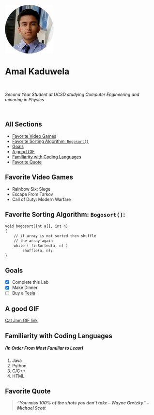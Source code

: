 ![Amal](Images/Amal_picture.png)
<br>
  
# Amal Kaduwela 

<br>

*Second Year Student at UCSD studying Computer Engineering and minoring in Physics*

<br>

## All Sections
  - [Favorite Video Games](#favorite-video-games)
  - [Favorite Sorting Algorithm: `Bogosort()`](#favorite-sorting-algorithm:-`Bogosort()`)
  - [Goals](#goals)
  - [A good GIF](#a-good-gif)
  - [Familiarity with Coding Languages](#familiarity-with-coding-languages)
  - [Favorite Quote](#favorite-quote)

## Favorite Video Games
  - Rainbow Six: Siege
  - Escape From Tarkov
  - Call of Duty: Modern Warfare

## Favorite Sorting Algorithm: `Bogosort()`:

```
void bogosort(int a[], int n)
{
    // if array is not sorted then shuffle
    // the array again
    while ( !isSorted(a, n) )
        shuffle(a, n);
}
```

## Goals
- [X] Complete this Lab
- [X] Make Dinner
- [ ] Buy a [Tesla](https://www.tesla.com/)

## A good GIF
[Cat Jam GIF link](gif.md)

## Familiarity with Coding Languages 
##### (In Order From Most Familiar to Least)
  1. Java
  2. Python
  3. C/C++
  4. HTML

## Favorite Quote 
>***“You miss 100% of the shots you don’t take – Wayne Gretzky" – Michael Scott***




